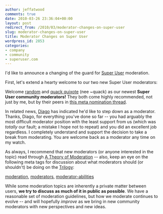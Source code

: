 ```yaml
---
author: jeffatwood
comments: true
date: 2010-03-26 23:36:04+00:00
layout: post
redirect_from: /2010/03/moderator-changes-on-super-user
slug: moderator-changes-on-super-user
title: Moderator Changes on Super User
wordpress_id: 2853
categories:
- company
- community
- superuser.com
---
```



I'd like to announce a changing of the guard for [Super User](http://superuser.com) moderation.



First, let's extend a hearty welcome to our two new Super User moderators:















Welcome [random](http://superuser.com/users/307/random) and [quack quixote](http://superuser.com/users/12786/quack-quixote) (nee ~quack) as our newest **Super User community moderators!** They both come highly recommended, not just by me, but by their peers in [this meta nomination thread](http://meta.stackoverflow.com/questions/43378/should-random-be-elected-a-moderator-on-super-user).



In related news, [Diago](http://superuser.com/users/3981/diago) has indicated he'd like to step down as a moderator. Thanks, Diago, for everything you've done so far -- you had arguably the most difficult moderator position with the least support from us (which was _totally_ our fault; a mistake I hope not to repeat) and you did an excellent job regardless. I completely understand and support the decision to take a break from moderating. You are welcome back as a moderator any time on my watch.



As always, I recommend that new moderators (or anyone interested in the topic) read through [A Theory of Moderation](http://blog.stackoverflow.com/2009/05/a-theory-of-moderation/) -- also, keep an eye on the following meta tags for discussion about what moderators should (or shouldn't) be doing on the [Trilogy](http://blog.stackoverflow.com/2009/05/the-stack-overflow-trilogy/):



[moderation](http://meta.stackoverflow.com/questions/tagged/moderation), [moderators](http://meta.stackoverflow.com/questions/tagged/moderators), [moderator-abilities](http://meta.stackoverflow.com/questions/tagged/moderator-abilities)



While some moderation topics are inherently a private matter between users, **we try to discuss as much of it in public as possible**. We have a reasonable set of moderation guidelines, but how we moderate continues to evolve -- and will hopefully _improve_ as we bring in new community moderators with new perspectives and new ideas.

